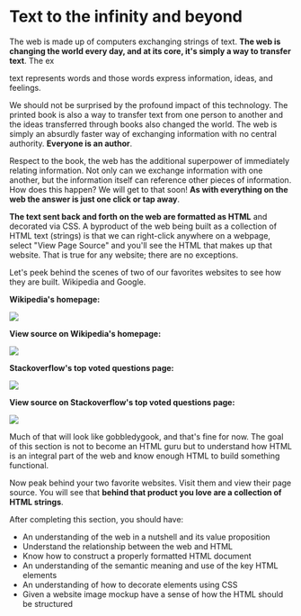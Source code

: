 # Text to the infinity and beyond

The web is made up of computers exchanging strings of text. **The web is changing the world every day, and at its core, it's simply a way to transfer text**. The ex



text represents words and those words express information, ideas, and feelings.

We should not be surprised by the profound impact of this technology. The printed book is also a way to transfer text from one person to another and the ideas transferred through books also changed the world. The web is simply an absurdly faster way of exchanging information with no central authority. **Everyone is an author**.

Respect to the book, the web has the additional superpower of immediately relating information. Not only can we  exchange information with one another, but the information itself can reference other pieces of information. How does this happen? We will get to that soon! **As with everything on the web the answer is just one click or tap away**.

**The text sent back and forth on the web are formatted as HTML** and decorated via CSS. A byproduct of the web being built as a collection of HTML text (strings) is that we can right-click anywhere on a webpage, select "View Page Source" and you'll see the HTML that makes up that website. That is true for any website; there are no exceptions.

Let's peek behind the scenes of two of our favorites websites to see how they are built. Wikipedia and Google.

**Wikipedia's homepage:**

![](https://curriculum-content.s3.amazonaws.com/web-development/wikipedia.jpeg)


**View source on Wikipedia's homepage:**

![](https://curriculum-content.s3.amazonaws.com/web-development/wikipedia-view-source.jpeg)


**Stackoverflow's top voted questions page:**


![](https://curriculum-content.s3.amazonaws.com/web-development/stackoverflow.jpeg)


**View source on Stackoverflow's top voted questions page:**

![](https://curriculum-content.s3.amazonaws.com/web-development/stackoverflow-viewsource-updated.jpeg)

Much of that will look like gobbledygook, and that's fine for now. The goal of this section is not to become an HTML guru but to understand how HTML is an integral part of the web and know enough HTML to build something functional.

Now peak behind your two favorite websites. Visit them and view their page source. You will see that **behind that product you love are a collection of HTML strings**.

After completing this section, you should have:

- An understanding of the web in a nutshell and its value proposition
- Understand the relationship between the web and HTML
- Know how to construct a properly formatted HTML document
- An understanding of the semantic meaning and use of the key HTML elements
- An understanding of how to decorate elements using CSS
- Given a website image mockup have a sense of how the HTML should be structured 
